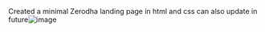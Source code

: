 Created a minimal Zerodha landing page in html and css can also update in future![image](https://github.com/rakesh-paulraj/Zerodha-landing-page/assets/127669387/7cc9a6d8-dafd-41a3-9ab0-58138204d048)
